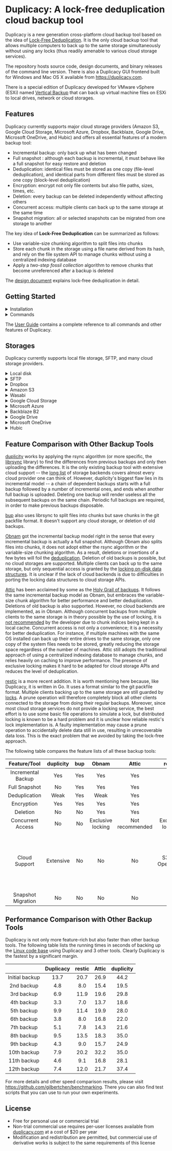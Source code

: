 # Duplicacy: A lock-free deduplication cloud backup tool

Duplicacy is a new generation cross-platform cloud backup tool based on the idea of [Lock-Free Deduplication](https://github.com/gilbertchen/duplicacy-cli/blob/master/DESIGN.md).  It is the only cloud backup tool that allows multiple computers to back up to the same storage simultaneously without using any locks (thus readily amenable to various cloud storage services).

The repository hosts source code, design documents, and binary releases of the command line version.  There is also a Duplicacy GUI frontend built for Windows and Mac OS X available from https://duplicacy.com.

There is a special edition of Duplicacy developed for VMware vSphere (ESXi) named [Vertical Backup](https://www.verticalbackup.com) that can back up virtual machine files on ESXi to local drives, network or cloud storages.

## Features

Duplicacy currently supports major cloud storage providers (Amazon S3, Google Cloud Storage, Microsoft Azure, Dropbox, Backblaze, Google Drive, Microsoft OneDrive, and Hubic) and offers all essential features of a modern backup tool:

* Incremental backup: only back up what has been changed
* Full snapshot : although each backup is incremental, it must behave like a full snapshot for easy restore and deletion
* Deduplication: identical files must be stored as one copy (file-level deduplication), and identical parts from different files must be stored as one copy (block-level deduplication)
* Encryption: encrypt not only file contents but also file paths, sizes, times, etc.
* Deletion: every backup can be deleted independently without affecting others
* Concurrent access: multiple clients can back up to the same storage at the same time
* Snapshot migration: all or selected snapshots can be migrated from one storage to another

The key idea of **Lock-Free Deduplication** can be summarized as follows:

* Use variable-size chunking algorithm to split files into chunks
* Store each chunk in the storage using a file name derived from its hash, and rely on the file system API to manage chunks without using a centralized indexing database
* Apply a *two-step fossil collection* algorithm to remove chunks that become unreferenced after a backup is deleted

The [design document](https://github.com/gilbertchen/duplicacy-cli/blob/master/DESIGN.md) explains lock-free deduplication in detail.

## Getting Started

<details>
<summary>Installation</summary>

Duplicacy is written in Go.  You can run the following command to build the executable (which will be created under `$GOPATH/bin`):

```
go get -u github.com/gilbertchen/duplicacy/...
```

You can also visit the [releases page](https://github.com/gilbertchen/duplicacy-cli/releases/latest) to download the pre-built binary suitable for your platform..

</details>

<details>
<summary>Commands</summary>

Once you have the Duplicacy executable on your path, you can change to the directory that you want to back up (called *repository*) and run the *init* command:

```
$ cd path/to/your/repository
$ duplicacy init mywork sftp://user@192.168.1.100/path/to/storage
```

This *init* command connects the repository with the remote storage at 192.168.1.00 via SFTP.  It will initialize the remote storage if this has not been done before.  It also assigns the snapshot id *mywork* to the repository.  This snapshot id is used to uniquely identify this repository if there are other repositories that also back up to the same storage.

You can now create snapshots of the repository by invoking the *backup* command.  The first snapshot may take a while depending on the size of the repository and the upload bandwidth.  Subsequent snapshots will be much faster, as only new or modified files will be uploaded.  Each snapshot is identified by the snapshot id and an increasing revision number starting from 1.

```sh
$ duplicacy backup -stats
```

The *restore* command rolls back the repository to a previous revision:
```sh
$ duplicacy restore -r 1
```



Duplicacy provides a set of commands, such as list, check, diff, cat history, to manage snapshots:


```makefile
$ duplicacy list            # List all snapshots
$ duplicacy check           # Check integrity of snapshots
$ duplicacy diff            # Compare two snapshots, or the same file in two snapshots
$ duplicacy cat             # Print a file in a snapshot
$ duplicacy history         # Show how a file changes over time
```


The *prune* command removes snapshots by revisions, or tags, or retention policies:

```sh
$ duplicacy prune -r 1            # Remove the snapshot with revision number 1
$ duplicacy prune -t quick        # Remove all snapshots with the tag 'quick'
$ duplicacy prune -keep 1:7       # Keep 1 snapshot per day for snapshots older than 7 days
$ duplicacy prune -keep 7:30      # Keep 1 snapshot every 7 days for snapshots older than 30 days
$ duplicacy prune -keep 0:180     # Remove all snapshots older than 180 days
```

The first time the *prune* command is called, it removes the specified snapshots but keeps all unreferenced chunks as fossils.
Since it uses the two-step fossil collection algorithm to clean chunks, you will need to run it again to remove those fossils from the storage:

```sh
$ duplicacy prune           # Chunks from deleted snapshots will be removed if deletion criteria are met
```

To back up to multiple storages, use the *add* command to add a new storage.  The *add* command is similar to the *init* command, except that the first argument is a storage name used to distinguish different storages:

```sh
$ duplicacy add s3 mywork s3://amazon.com/mybucket/path/to/storage
```

You can back up to any storage by specifying the storage name:

```sh
$ duplicacy backup -storage s3
```

However, snapshots created this way will be different on different storages, if the repository has been changed during two backup operations.  A better approach, is to use the *copy* command to copy specified snapshots from one storage to another:

```sh
$ duplicacy copy -r 1 -to s3   # Copy snapshot at revision 1 to the s3 storage
$ duplicacy copy -to s3        # Copy every snapshot to the s3 storage
```

</details>


The [User Guide](https://github.com/gilbertchen/duplicacy-cli/blob/master/GUIDE.md) contains a complete reference to
all commands and other features of Duplicacy.


## Storages

Duplicacy currently supports local file storage, SFTP, and many cloud storage providers.

<details> <summary>Local disk</summary>

```
Storage URL:  /path/to/storage (on Linux or Mac OS X)
              C:\path\to\storage (on Windows)
```
</details>

<details> <summary>SFTP</summary> 

```
Storage URL:  sftp://username@server/path/to/storage
```

Login methods include password authentication and public key authentication.  Due to a limitation of the underlying Go SSH library, the key pair for public key authentication must be generated without a passphrase.  To work with a key that has a passphrase, you can set up SSH agent forwarding which is also supported by Duplicacy.

</details>

<details> <summary>Dropbox</summary>

```
Storage URL:  dropbox://path/to/storage
```

For Duplicacy to access your Dropbox storage, you must provide an access token that can be obtained in one of two ways:

* Create your own app on the [Dropbox Developer](https://www.dropbox.com/developers) page, and then generate the [access token](https://blogs.dropbox.com/developers/2014/05/generate-an-access-token-for-your-own-account/)

* Or authorize Duplicacy to access its app folder inside your Dropbox (following [this link](https://dl.dropboxusercontent.com/u/95866350/start_dropbox_token.html)), and Dropbox will generate the access token (which is not visible to us, as the redirect page showing the token is merely a static html hosted by Dropbox)

Dropbox has two advantages over other cloud providers.  First, if you are already a paid user then to use the unused space as the backup storage is basically free.  Second, unlike other providers Dropbox does not charge bandwidth or API usage fees.

</details>

<details> <summary>Amazon S3</summary>

```
Storage URL:  s3://amazon.com/bucket/path/to/storage (default region is us-east-1)
              s3://region@amazon.com/bucket/path/to/storage (other regions must be specified)
```

You'll need to input an access key and a secret key to access your Amazon S3 storage.

Minio-based S3 compatiable storages are also supported by using the `minio` or `minios` backends:
```
Storage URL:  minio://region@host/bucket/path/to/storage (without TLS)
Storage URL:  minios://region@host/bucket/path/to/storage (with TLS)
```

There is another backend that works with S3 compatible storage providers that require V2 signing:
```
Storage URL:  s3c://region@host/bucket/path/to/storage
```

</details>

<details>  <summary>Wasabi</summary>

```
Storage URL: s3://us-east-1@s3.wasabisys.com/bucket/path/to/storage
```

[Wasabi](https://wasabi.com) is a relatively new cloud storage serivce providing a S3-compatible API.
It is well suited for storing backups, because it is much cheaper than Amazon S3 with a storage cost of $.0039/GB/Month and a download fee of $0.04/GB, and no additional charges on API calls.

</details>

<details>  <summary>Google Cloud Storage</summary>

```
Storage URL:  gcs://bucket/path/to/storage
```

Starting from version 2.0.0, a new Google Cloud Storage backend is added which is implemented using the [official Google client library](https://godoc.org/cloud.google.com/go/storage).  You must first obtain a credential file by [authorizing](https://duplicacy.com/gcp_start) Duplicacy to access your Google Cloud Storage account or by [downloading](https://console.cloud.google.com/projectselector/iam-admin/serviceaccounts) a service account credential file.
 
You can also use the s3 protocol to access Google Cloud Storage.  To do this, you must enable the [s3 interoperability](https://cloud.google.com/storage/docs/migrating#migration-simple) in your Google Cloud Storage settings and set the storage url as `s3://storage.googleapis.com/bucket/path/to/storage`.

</details>

<details> <summary>Microsoft Azure</summary>

```
Storage URL:  azure://account/container
```

You'll need to input the access key once prompted.

</details>

<details> <summary>Backblaze B2</summary>

```
Storage URL: b2://bucket
```

You'll need to input the account id and application key.

Backblaze's B2 storage is not only the least expensive (at 0.5 cent per GB per month), but also the fastest.  We have been working closely with their developers to leverage the full potentials provided by the B2 API in order to maximize the transfer speed.

</details>

<details> <summary>Google Drive</summary>

```
Storage URL: gcd://path/to/storage
```

To use Google Drive as the storage,  you first need to download a token file from https://duplicacy.com/gcd_start by
authorizing Duplicacy to access your Google Drive, and then enter the path to this token file to Duplicacy when prompted.

</details>

<details> <summary>Microsoft OneDrive</summary>

```
Storage URL: one://path/to/storage
```

To use Microsoft OneDrive as the storage,  you first need to download a token file from https://duplicacy.com/one_start by
authorizing Duplicacy to access your OneDrive, and then enter the path to this token file to Duplicacy when prompted.

</details>

<details> <summary>Hubic</summary>

```
Storage URL: hubic://path/to/storage
```

To use Hubic as the storage,  you first need to download a token file from https://duplicacy.com/hubic_start by
authorizing Duplicacy to access your Hubic drive, and then enter the path to this token file to Duplicacy when prompted.

Hubic offers the most free space (25GB) of all major cloud providers and there is no bandwidth charge (same as Google Drive and OneDrive), so it may be worth a try.

</details>

## Feature Comparison with Other Backup Tools

[duplicity](http://duplicity.nongnu.org) works by applying the rsync algorithm (or more specific, the [librsync](https://github.com/librsync/librsync) library)
to find the differences from previous backups and only then uploading the differences.  It is the only existing backup tool with extensive cloud support -- the [long list](http://duplicity.nongnu.org/duplicity.1.html#sect7) of storage backends covers almost every cloud provider one can think of.  However, duplicity's biggest flaw lies in its incremental model -- a chain of dependent backups starts with a full backup followed by a number of incremental ones, and ends when another full backup is uploaded.  Deleting one backup will render useless all the subsequent backups on the same chain.  Periodic full backups are required, in order to make previous backups disposable.

[bup](https://github.com/bup/bup) also uses librsync to split files into chunks but save chunks in the git packfile format.  It doesn't support any cloud storage, or deletion of old backups.

[Obnam](http://obnam.org) got the incremental backup model right in the sense that every incremental backup is actually a full snapshot.  Although Obnam also splits files into chunks, it does not adopt either the rsync algorithm or the variable-size chunking algorithm.  As a result, deletions or insertions of a few bytes will foil the
[deduplication](http://obnam.org/faq/dedup).
Deletion of old backups is possible, but no cloud storages are supported.
Multiple clients can back up to the same storage, but only sequential access is granted by the [locking on-disk data structures](http://obnam.org/locking/).
It is unclear if the lack of cloud backends is due to difficulties in porting the locking data structures to cloud storage APIs.

[Attic](https://attic-backup.org) has been acclaimed by some as the [Holy Grail of backups](https://www.stavros.io/posts/holy-grail-backups).  It follows the same incremental backup model as Obnam, but embraces the variable-size chunk algorithm for better performance and better deduplication.  Deletions of old backup is also supported.  However, no cloud backends are implemented, as in Obnam.  Although concurrent backups from multiple clients to the same storage is in theory possible by the use of locking, it is 
[not recommended](http://librelist.com/browser//attic/2014/11/11/backing-up-multiple-servers-into-a-single-repository/#e96345aa5a3469a87786675d65da492b) by the developer due to chunk indices being kept in a local cache. 
Concurrent access is not only a convenience; it is a necessity for better deduplication.  For instance, if multiple machines with the same OS installed can back up their entire drives to the same storage, only one copy of the system files needs to be stored, greatly reducing the storage space regardless of the number of machines.  Attic still adopts the traditional approach of using a centralized indexing database to manage chunks, and relies heavily on caching to improve performance.  The presence of exclusive locking makes it hard to be adapted for cloud storage APIs and reduces the level of deduplication.

[restic](https://restic.github.io) is a more recent addition.  It is worth mentioning here because, like Duplicacy, it is written in Go.  It uses a format similar to the git packfile format.  Multiple clients backing up to the same storage are still guarded by 
[locks](https://github.com/restic/restic/blob/master/doc/Design.md#locks).  A prune operation will therefore completely block all other clients connected to the storage from doing their regular backups.  Moreover, since most cloud storage services do not provide a locking service, the best effort is to use some basic file operations to simulate a lock, but distributed locking is known to be a hard problem and it is unclear how reliable restic's lock implementation is.  A faulty implementation may cause a prune operation to accidentally delete data still in use, resulting in unrecoverable data loss.  This is the exact problem that we avoided by taking the lock-free approach.


The following table compares the feature lists of all these backup tools:


| Feature/Tool       | duplicity | bup | Obnam             | Attic           | restic            | **Duplicacy** | 
|:------------------:|:---------:|:---:|:-----------------:|:---------------:|:-----------------:|:-------------:|
| Incremental Backup | Yes       | Yes | Yes               | Yes             | Yes               | **Yes**       |
| Full Snapshot      | No        | Yes | Yes               | Yes             | Yes               | **Yes**       |
| Deduplication      | Weak      | Yes | Weak              | Yes             | Yes               | **Yes**       |
| Encryption         | Yes       | Yes | Yes               | Yes             | Yes               | **Yes**       |
| Deletion           | No        | No  | Yes               | Yes             | No                | **Yes**       |
| Concurrent Access  | No        | No  | Exclusive locking | Not recommended | Exclusive locking | **Lock-free** |
| Cloud Support      | Extensive | No  | No                | No              | S3, B2, OpenStack | **S3, GCS, Azure, Dropbox, Backblaze B2, Google Drive, OneDrive, and Hubic**|
| Snapshot Migration | No        | No  | No                | No              | No                | **Yes**       |


## Performance Comparison with Other Backup Tools

Duplicacy is not only more feature-rich but also faster than other backup tools.  The following table lists the running times in seconds of backing up the [Linux code base](https://github.com/torvalds/linux) using Duplicacy and 3 other tools.  Clearly Duplicacy is the fastest by a significant margin.


|                    |   Duplicacy  |   restic   |   Attic    |  duplicity  | 
|:------------------:|:----------------:|:----------:|:----------:|:-----------:|
| Initial backup | 13.7 | 20.7 | 26.9 | 44.2 | 
| 2nd backup | 4.8  |  8.0 | 15.4 | 19.5 | 
| 3rd backup | 6.9  | 11.9 | 19.6 | 29.8 | 
| 4th backup | 3.3  | 7.0  | 13.7 | 18.6 | 
| 5th backup | 9.9  | 11.4 | 19.9 | 28.0 | 
| 6th backup | 3.8  | 8.0  | 16.8 | 22.0 | 
| 7th backup | 5.1  | 7.8  | 14.3 | 21.6 | 
| 8th backup | 9.5  | 13.5 | 18.3 | 35.0 | 
| 9th backup | 4.3  | 9.0  | 15.7 | 24.9 | 
| 10th backup | 7.9 | 20.2 | 32.2 | 35.0 | 
| 11th backup | 4.6 | 9.1  | 16.8 | 28.1 | 
| 12th backup | 7.4 | 12.0 | 21.7 | 37.4 | 


For more details and other speed comparison results, please visit https://github.com/gilbertchen/benchmarking.  There you can also find test scripts that you can use to run your own experiments.

## License

* Free for personal use or commercial trial
* Non-trial commercial use requires per-user licenses available from [duplicacy.com](https://duplicacy.com/customer) at a cost of $20 per year
* Modification and redistribution are permitted, but commercial use of derivative works is subject to the same requirements of this license
